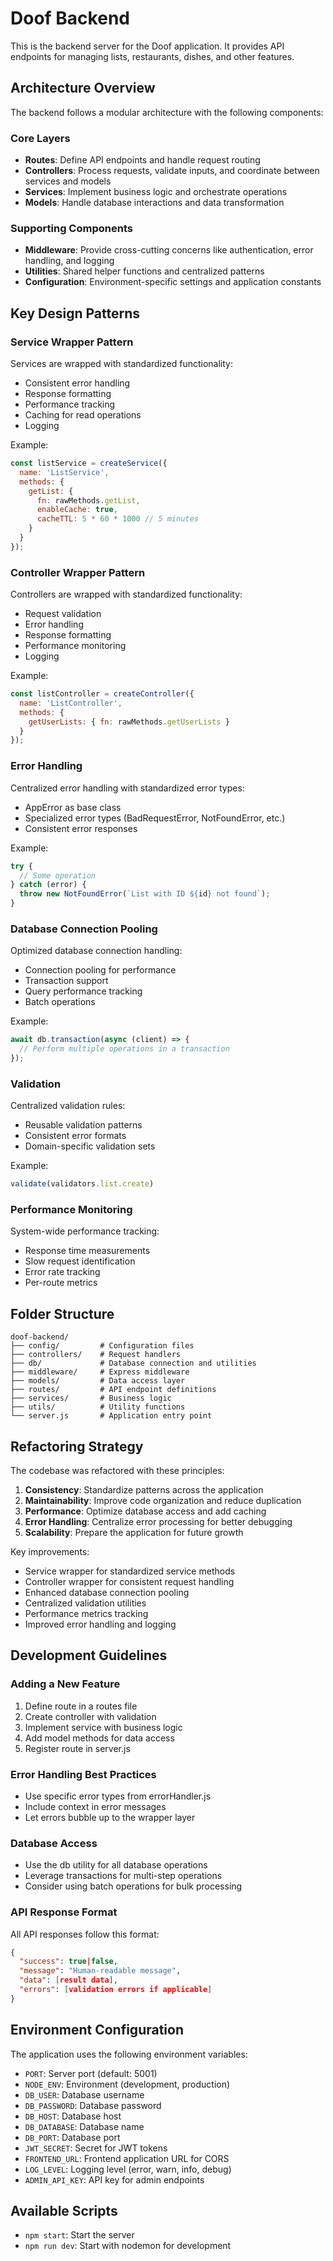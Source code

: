 # Doof Backend

This is the backend server for the Doof application. It provides API endpoints for managing lists, restaurants, dishes, and other features.

## Architecture Overview

The backend follows a modular architecture with the following components:

### Core Layers

- **Routes**: Define API endpoints and handle request routing
- **Controllers**: Process requests, validate inputs, and coordinate between services and models
- **Services**: Implement business logic and orchestrate operations
- **Models**: Handle database interactions and data transformation

### Supporting Components

- **Middleware**: Provide cross-cutting concerns like authentication, error handling, and logging
- **Utilities**: Shared helper functions and centralized patterns
- **Configuration**: Environment-specific settings and application constants

## Key Design Patterns

### Service Wrapper Pattern

Services are wrapped with standardized functionality:
- Consistent error handling
- Response formatting
- Performance tracking
- Caching for read operations
- Logging

Example:
```javascript
const listService = createService({
  name: 'ListService',
  methods: {
    getList: {
      fn: rawMethods.getList,
      enableCache: true,
      cacheTTL: 5 * 60 * 1000 // 5 minutes
    }
  }
});
```

### Controller Wrapper Pattern

Controllers are wrapped with standardized functionality:
- Request validation
- Error handling
- Response formatting
- Performance monitoring
- Logging

Example:
```javascript
const listController = createController({
  name: 'ListController',
  methods: {
    getUserLists: { fn: rawMethods.getUserLists }
  }
});
```

### Error Handling

Centralized error handling with standardized error types:
- AppError as base class
- Specialized error types (BadRequestError, NotFoundError, etc.)
- Consistent error responses

Example:
```javascript
try {
  // Some operation
} catch (error) {
  throw new NotFoundError(`List with ID ${id} not found`);
}
```

### Database Connection Pooling

Optimized database connection handling:
- Connection pooling for performance
- Transaction support
- Query performance tracking
- Batch operations

Example:
```javascript
await db.transaction(async (client) => {
  // Perform multiple operations in a transaction
});
```

### Validation

Centralized validation rules:
- Reusable validation patterns
- Consistent error formats
- Domain-specific validation sets

Example:
```javascript
validate(validators.list.create)
```

### Performance Monitoring

System-wide performance tracking:
- Response time measurements
- Slow request identification
- Error rate tracking
- Per-route metrics

## Folder Structure

```
doof-backend/
├── config/         # Configuration files
├── controllers/    # Request handlers
├── db/             # Database connection and utilities
├── middleware/     # Express middleware
├── models/         # Data access layer
├── routes/         # API endpoint definitions
├── services/       # Business logic
├── utils/          # Utility functions
└── server.js       # Application entry point
```

## Refactoring Strategy

The codebase was refactored with these principles:

1. **Consistency**: Standardize patterns across the application
2. **Maintainability**: Improve code organization and reduce duplication
3. **Performance**: Optimize database access and add caching
4. **Error Handling**: Centralize error processing for better debugging
5. **Scalability**: Prepare the application for future growth

Key improvements:

- Service wrapper for standardized service methods
- Controller wrapper for consistent request handling
- Enhanced database connection pooling
- Centralized validation utilities
- Performance metrics tracking
- Improved error handling and logging

## Development Guidelines

### Adding a New Feature

1. Define route in a routes file
2. Create controller with validation
3. Implement service with business logic
4. Add model methods for data access
5. Register route in server.js

### Error Handling Best Practices

- Use specific error types from errorHandler.js
- Include context in error messages
- Let errors bubble up to the wrapper layer

### Database Access

- Use the db utility for all database operations
- Leverage transactions for multi-step operations
- Consider using batch operations for bulk processing

### API Response Format

All API responses follow this format:

```json
{
  "success": true|false,
  "message": "Human-readable message",
  "data": [result data],
  "errors": [validation errors if applicable]
}
```

## Environment Configuration

The application uses the following environment variables:

- `PORT`: Server port (default: 5001)
- `NODE_ENV`: Environment (development, production)
- `DB_USER`: Database username
- `DB_PASSWORD`: Database password
- `DB_HOST`: Database host
- `DB_DATABASE`: Database name
- `DB_PORT`: Database port
- `JWT_SECRET`: Secret for JWT tokens
- `FRONTEND_URL`: Frontend application URL for CORS
- `LOG_LEVEL`: Logging level (error, warn, info, debug)
- `ADMIN_API_KEY`: API key for admin endpoints

## Available Scripts

- `npm start`: Start the server
- `npm run dev`: Start with nodemon for development 